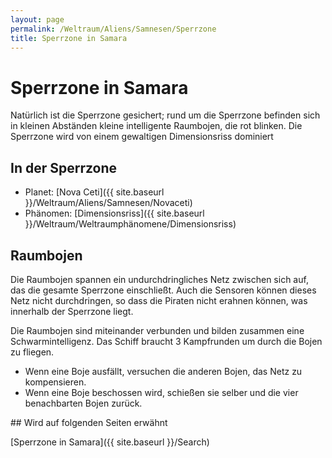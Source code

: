 ```yaml
---
layout: page
permalink: /Weltraum/Aliens/Samnesen/Sperrzone
title: Sperrzone in Samara
---
```


# Sperrzone in Samara

Natürlich ist die Sperrzone gesichert; rund um die Sperrzone befinden sich in kleinen Abständen kleine intelligente Raumbojen, die rot blinken. Die Sperrzone wird von einem gewaltigen Dimensionsriss dominiert

## In der Sperrzone

- Planet: [Nova Ceti]({{ site.baseurl }}/Weltraum/Aliens/Samnesen/Novaceti)
- Phänomen: [Dimensionsriss]({{ site.baseurl }}/Weltraum/Weltraumphänomene/Dimensionsriss)

## Raumbojen

Die Raumbojen spannen ein undurchdringliches Netz zwischen sich auf, das die gesamte Sperrzone einschließt. Auch die Sensoren können dieses Netz nicht durchdringen, so dass die Piraten nicht erahnen können, was innerhalb der Sperrzone liegt.

Die Raumbojen sind miteinander verbunden und bilden zusammen eine Schwarmintelligenz. Das Schiff braucht 3 Kampfrunden um durch die Bojen zu fliegen.

- Wenn eine Boje ausfällt, versuchen die anderen Bojen, das Netz zu kompensieren.
- Wenn eine Boje beschossen wird, schießen sie selber und die vier benachbarten Bojen zurück.

<aside>
<div class="hinweis">
## Wird auf folgenden Seiten erwähnt

[Sperrzone in Samara]({{ site.baseurl }}/Search)

</div>
</aside>


